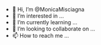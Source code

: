 - 👋 Hi, I’m @MonicaMisciagna
- 👀 I’m interested in ...
- 🌱 I’m currently learning ...
- 💞️ I’m looking to collaborate on ...
- 📫 How to reach me ...

<!---
MonicaMisciagna/MonicaMisciagna is a ✨ special ✨ repository because its `README.md` (this file) appears on your GitHub profile.
You can click the Preview link to take a look at your changes.
--->
